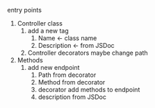 entry points
1. Controller class 
    1. add a new tag
        1. Name <- class name
        1. Description <- from JSDoc
    1. Controller decorators maybe change path
1. Methods
    1. add new endpoint
        1. Path from decorator
        1. Method from decorator
        1. decorator add methods to endpoint
        1. description from JSDoc